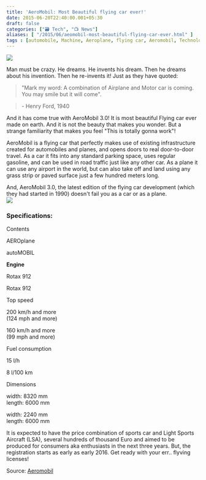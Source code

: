 ```yaml
---
title: 'AeroMobil: Most Beautiful flying car ever!'
date: 2015-06-20T22:40:00.001+05:30
draft: false
categories: ["🗃️ Tech", "📺 News"]
aliases: [ "/2015/06/aeomobil-most-beautiful-flying-car-ever.html" ]
tags : [automobile, Machine, Aeroplane, flying car, Aeromobil, Technology]
---
```


![](https://www.aeromobil.com/assets/gallery/am_foto_01.jpg)

  
Man must be crazy. He dreams. He invents his dream. Then he dreams about his invention. Then he re-invents it! Just as they have quoted:  
  

> "Mark my word: A combination of Airplane and Motor car is coming. You may smile but it will come".

> \- Henry Ford, 1940

And it has come true with AeroMobil 3.0! It is most beautiful Flying car ever made on earth. And it is not the beauty that makes you wonder. But a strange familiarity that makes you feel "This is totally gonna work"!  
  
AeroMobil is a flying car that perfectly makes use of existing infrastructure created for automobiles and planes, and opens doors to real door-to-door travel. As a car it fits into any standard parking space, uses regular gasoline, and can be used in road traffic just like any other car. As a plane it can use any airport in the world, but can also take off and land using any grass strip or paved surface just a few hundred meters long.  
  
And, AeroMobil 3.0, the latest edition of the flying car development (which they had started in 1990) doesn't fail you as a car or as a plane.  
![](https://www.aeromobil.com/assets/gallery/am_foto_02.jpg)

### Specifications:

Contents

AEROplane

autoMOBIL

**Engine**

Rotax 912

Rotax 912

Top speed

200 km/h and more  
(124 mph and more)

160 km/h and more  
(99 mph and more)

Fuel consumption

15 l/h

8 l/100 km

Dimensions

width: 8320 mm  
length: 6000 mm

width: 2240 mm  
length: 6000 mm

  

It is expected to have the price combination of sports car and Light Sports Aircraft (LSA), several hundreds of thousand Euro and aimed to be produced for consumers aka enthusiasts in the next three years. But, the registration starts as early as early 2016. Get ready with your err.. flyving licenses!

  

Source: [Aeromobil](https://www.aeromobil.com/)
